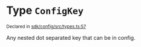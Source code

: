 # Type `ConfigKey`
<sub>Declared in [sdk/config/src/types.ts:57](https://github.com/dxos/dxos/blob/d7adf231c/packages/sdk/config/src/types.ts#L57)</sub>


Any nested dot separated key that can be in config.




